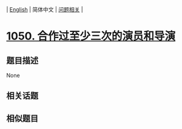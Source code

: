 
| [English](README_EN.md) | 简体中文 | [问题相关](QUESTION.md) |
# [1050. 合作过至少三次的演员和导演](https://leetcode-cn.com/problems/actors-and-directors-who-cooperated-at-least-three-times/)
## 题目描述
None
## 相关话题

## 相似题目

